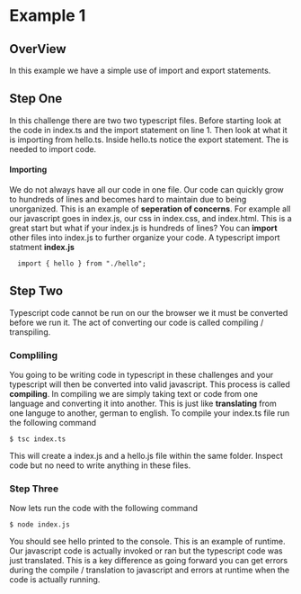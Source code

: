 # Example 1
## OverView
In this example we have a simple use of import and export statements.

## Step One
In this challenge there are two two typescript files. Before starting look at the code
in index.ts and the import statement on line 1. Then look at what it is importing from hello.ts. 
Inside hello.ts notice the export statement. The is needed to import code.

#### Importing
   We do not always have all our code in one file. Our code can quickly grow to hundreds of lines and becomes hard to maintain due to being unorganized. This is an example of **seperation of concerns**. For example all our javascript goes in index.js, our css in index.css, and index.html. This is a great start but what if your index.js is hundreds of lines? You can **import** other files into index.js to further organize your code.
 A typescript import statment **index.js**
    
```
  import { hello } from "./hello";
```

## Step Two

Typescript code cannot be run on our the browser we it must be converted before we run it. The act of converting our code is called compiling / transpiling.

### Compliling
   You going to be writing code in typescript in these challenges and your typescript will then be converted into valid javascript. This process is called **compiling**. In compiling we are simply taking text or code from one language and converting it into another. This is just like **translating** from one languge to another, german to english. 
   To compile your index.ts file run the following command
   ```
   $ tsc index.ts 
   ```
   This will create a index.js and a hello.js file within the same folder. Inspect code but no need to write anything in these files.
   
### Step Three

Now lets run the code with the following command
```
$ node index.js
```
You should see hello printed to the console. This is an example of runtime. Our javascript code is actually invoked or ran but the typescript code was just translated. This is a key difference as going forward you can get errors during the compile / translation to javascript and errors at runtime when the code is actually running.
  
  
